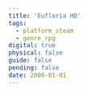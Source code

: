 ```yaml
---
title: 'Eufloria HD'
tags:
  - platform_steam
  - genre_rpg
digital: true
physical: false
guide: false
pending: false
date: 2000-01-01
---
```


